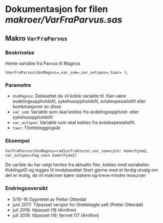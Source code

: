 
# Dokumentasjon for filen *makroer/VarFraParvus.sas*


## Makro `VarFraParvus`

### Beskrivelse

Hente variable fra Parvus til Magnus

```
%VarFraParvus(dsnMagnus=,var_som=,var_avtspes=,taar= );
```

### Parametre

- `dsnMagnus`: Datasettet du vil koble variable til. Kan være avdelingsoppholdsfil, sykehusoppholdsfil, avtalespesialistfil eller kombinasjoner av disse
- `var_som`: Variable som skal kobles fra avdelingsopphold- eller sykehusoppholdsfil
- `var_avtspes`: Variable som skal kobles fra avtalespesialistfil.
- `taar`: Tilretteleggingsår. 

### Eksempel

```
VarFraParvus(dsnMagnus=radiusfrakturer,var_som=cyto: komnrhjem2, var_avtspes=Fag_navn komnrhjem2)
```

De varible du har valgt hentes fra aktuelle filer, kobles med variabelen *KoblingsID* og legges til inndatasettet
Start gjerne med et ferdig utvalg om det er mulig, da vil makroen kjøre raskere og kreve mindre ressurser

### Endringsoversikt

- 5/10-16 Opprettet av Petter Otterdal
- juni 2017: Tilpasset versjon for tilrettelagte sett (Petter Otterdal)
- juli 2018: tilpasset t18 (Arnfinn)
- juli 2019: tilpasset t19; fjernet t17 (Arnfinn)
